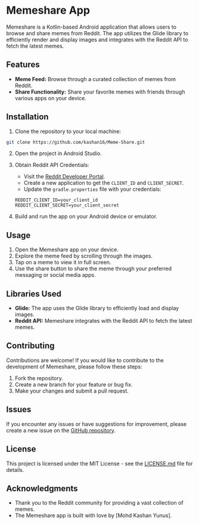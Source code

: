 # Memeshare App

Memeshare is a Kotlin-based Android application that allows users to browse and share memes from Reddit. The app utilizes the Glide library to efficiently render and display images and integrates with the Reddit API to fetch the latest memes.

## Features

- **Meme Feed:** Browse through a curated collection of memes from Reddit.
- **Share Functionality:** Share your favorite memes with friends through various apps on your device.

## Installation

1. Clone the repository to your local machine:

```bash
git clone https://github.com/kashan16/Meme-Share.git
```

2. Open the project in Android Studio.

3. Obtain Reddit API Credentials:
    - Visit the [Reddit Developer Portal](https://www.reddit.com/prefs/apps).
    - Create a new application to get the `CLIENT_ID` and `CLIENT_SECRET`.
    - Update the `gradle.properties` file with your credentials:

    ```properties
    REDDIT_CLIENT_ID=your_client_id
    REDDIT_CLIENT_SECRET=your_client_secret
    ```

4. Build and run the app on your Android device or emulator.

## Usage

1. Open the Memeshare app on your device.
2. Explore the meme feed by scrolling through the images.
3. Tap on a meme to view it in full screen.
4. Use the share button to share the meme through your preferred messaging or social media apps.

## Libraries Used

- **Glide:** The app uses the Glide library to efficiently load and display images.
- **Reddit API:** Memeshare integrates with the Reddit API to fetch the latest memes.

## Contributing

Contributions are welcome! If you would like to contribute to the development of Memeshare, please follow these steps:

1. Fork the repository.
2. Create a new branch for your feature or bug fix.
3. Make your changes and submit a pull request.

## Issues

If you encounter any issues or have suggestions for improvement, please create a new issue on the [GitHub repository](https://github.com/kashan16/memeshare/issues).

## License

This project is licensed under the MIT License - see the [LICENSE.md](LICENSE.md) file for details.

## Acknowledgments

- Thank you to the Reddit community for providing a vast collection of memes.
- The Memeshare app is built with love by [Mohd Kashan Yunus].
